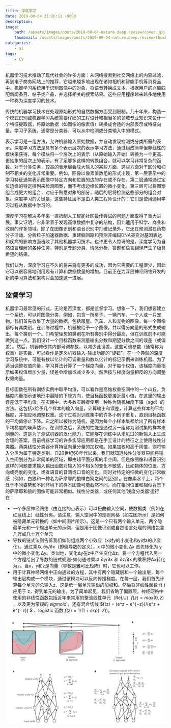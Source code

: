 ```yaml
---
title: 深度学习
date: 2019-09-04 21:26:11 +0800
description: 
image:      
    path: /assets/images/posts/2019-09-04-nature.deep.review/cover.jpg 
    thumbnail: /assets/images/posts/2019-09-04-nature.deep.review/thumb.jpg 
categories: 
    - ai
tags:
    - CV
---
```


机器学习技术推动了现代社会的许多方面：从网络搜索到社交网络上的内容过滤，再到电子商务网站上的推荐，它越来越多地出现在诸如相机和智能手机等消费品中。机器学习系统用于识别图像中的对象，将语音转换成文本，根据用户的兴趣匹配新闻条目、帖子或产品，并选择相关的搜索结果。这些应用程序越来越多地使用一种称为深度学习的技术。

传统的机器学习技术在处理原始形式的自然数据方面受到限制。几十年来，构造一个模式识别或机器学习系统需要仔细的工程设计和相当多的领域专业知识来设计一个特征提取器，将原始数据（如图像的像素值）转换成合适的内部表示或特征向量。学习子系统，通常是分类器，可以从中检测或分类输入中的模式。

表示学习是一组方法，允许机器输入原始数据，并自动发现检测或分类所需的表示。深度学习方法是具有多个表示层次的表示学习方法，通过组成简单但非线性的模块来获得，每个模块将一个层次上的表示（从原始输入开始）转换为一个更高、更抽象的层次上的表示。有了足够多这样的转换组合，就可以学习非常复杂的函数。对于分类任务，较高的表示层会放大输入的某些方面，这些方面对于区分和抑制不相关的变化非常重要。例如，图像以像素值数组的形式出现，第一层表示中的学习特征通常表示图像中特定方向和位置的边的存在或不存在。第二层通常通过定位边缘的特定排列来检测图案，而不考虑边缘位置的微小变化。第三层可以将图案组合成更大的组合，对应于熟悉对象的部分，随后的层将检测这些部分的组合对象。深度学习的关键是，这些特征层不是由人类工程师设计的：它们是使用通用学习过程从数据中学习的。

深度学习在解决多年来一直抵制人工智能社区最佳尝试的问题方面取得了重大进展。事实证明，它非常善于发现高维数据中复杂的结构，因此适用于科学、商业和政府的许多领域。除了在图像识别和语音识别中打破记录外，它还在预测潜在药物分子活动、分析粒子加速器数据、重建脑回路和预测非编码DNA突变对基因表达和疾病的影响方面击败了其他机器学习技术。也许更令人惊讶的是，深度学习为自然语言理解的各种任务，特别是专题分类、情感分析、答题和语言翻译产生了极具希望的结果。

我们认为，深度学习在不久的将来将有更多的成功，因为它需要的工程很少，因此它可以很容易地利用现有计算和数据数量的增加。目前正在为深层神经网络开发的新的学习算法和架构只会加速这一进展。

## 监督学习

机器学习最常见的形式，无论是否深度，都是监督学习。想象一下，我们想要建立一个系统，可以将图像分类，例如，包含一所房子、一辆汽车、一个人或一只宠物。我们首先收集了大量的数据，包括房屋、汽车、人和宠物的图像，每一个图像都标有其类别。在训练过程中，机器被给予一个图像，并以得分向量的形式生成输出，每个类别一个。们希望理想的类别在所有类别中得分最高，但在训练前不可能做到这一点。我们设计一个目标函数来测量输出分数和期望分数之间的误差（或偏差）。然后，机器修改其内部可调参数，以减少此误差。这些可调参数（通常称为权重）是实数，可以看作是定义机器输入-输出功能的“旋钮”。在一个典型的深度学习系统中，可能有数以亿计的可调重量和数以亿计的标记示例来训练机器。为了适当调整权值向量，学习算法计算了一个梯度向量，对于每个权值，该梯度向量指示如果权值增加少量，误差会增加或减少多少。然后按与梯度向量相反的方向调整权重向量。

目标函数在所有训练实例中取平均值，可以看作是高维权重空间中的一个山丘。负梯度向量指示该地形中最陡的下降方向，使目标函数更接近最小值，在这里的输出误差低于平均值。在实践中，大多数实践者使用一种称为随机梯度下降（sgd）的方法。这包括x给予几个样本的输入向量，计算输出和误差，计算这些样本的平均梯度，并相应地调整权重。这个过程对训练集中的许多小例子重复，直到目标函数的平均值停止下降。它之所以被称为随机，是因为每个小样本集都给出了所有样本平均梯度的噪声估计。在训练之后，系统的性能是通过另一组称为测试集的样本来测量的。这是为了测试机器的泛化能力，它能够在训练中从未见过的新输入上生成合理的答案。目前机器学习的许多实际应用都是在手工设计的特征之上使用线性分类器。两类线性分类器计算特征向量分量的加权和。如果加权和高于阈值，则将输入分类为属于特定类别。自20世纪60年代以来，我们就知道线性分类器只能将输入空间划分为非常简单的区域，即由超平面分离的半空间。但是像图像和语音识别这样的问题要求输入输出函数对输入的不相关的变化不敏感，比如物体的位置、方向或亮度的变化，或者语音的音调或口音的变化，同时对特定的细微的变化非常敏感（例如，白狼和一种名为萨摩耶的狼样白狗之间的区别）。在像素水平上，两个处于不同姿势和不同环境下的样本图像可能截然不同，而在相同位置和相似背景下的萨摩耶和狼的图像可能非常相似。线性分类器，或任何其他‘浅度分类器‘运行在：

- 一个多层神经网络（由连接的点表示）可以扭曲输入空间，使数据类（例如在红蓝线上）线性分离。请注意，输入空间中的规则网格（如左图所示）是如何被隐藏单元转换的（如中间图片所示）。这是一个只有两个输入单元、两个隐藏单元和一个输出单元的示例，但是用于图像识别或自然语言处理的网络包含几万或几十万个单元
- 导数的链式法则告诉我们如何组成两个小效应（x对y的小变化和y对z的小变化）。通过乘以 ∂y/∂x（即偏导数的定义），x 中的微小变化 Δx 首先转化为 y 中的微小变化 Δy。类似地，变化Δy在z中产生变化Δz。将一个方程代入另一个方程给出了导数的链式规则-如何通过乘以 ∂y/∂x 和 ∂z/∂x 的乘积将Δx转化为z。当x，y和z是向量（导数是雅可比矩阵）时，它也可以工作。
- 用于计算神经网络中正向通过的方程，其中有两个隐藏层和一个输出层，每个输出层构成一个模块，通过该模块可以反向传播梯度。在每一层，我们首先计算每个单元的总输入z，这是低一层单元输出的加权和。然后将非线性函数 f(.) 应用于 z，得到单元的输出。为了简单起见，我们省略了偏置项。神经网络中使用的非线性函数包括近年来常用的整流线性单元（ReLU）$f(z) = max(0, z)$ ，以及更为常规的 $sigmoid$ ，还有混合切线 $f(z) = (e^z − e^{−z})/(e^z + e^{−z}) $ 、logistic 函数 $f(z) = 1/(1 + exp(−z))$。

![](/assets/images/posts/2019-09-04-nature.deep.review/1.png)

